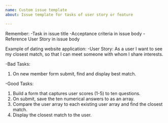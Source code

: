 ```yaml
---
name: Custom issue template
about: Issue template for tasks of user story or feature

---
```


Remember:
-Task in issue title
-Acceptance criteria in issue body
-Reference User Story in issue body

Example of dating website application:
-User Story: As a user I want to see my closest match, so that I can meet someone with whom I share interests.

-Bad Tasks: 
1. On new member form submit, find and display best match.

-Good Tasks: 
1. Build a form that captures user scores (1-5) to ten questions. 
2. On submit, save the ten numerical answers to as an array.
3. Compare the user array to each existing user array and find the closest match.
4. Display the closest match to the user.
